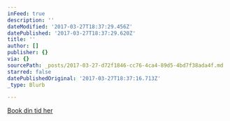 ```yaml
---
inFeed: true
description: ''
dateModified: '2017-03-27T18:37:29.456Z'
datePublished: '2017-03-27T18:37:29.620Z'
title: ''
author: []
publisher: {}
via: {}
sourcePath: _posts/2017-03-27-d72f1846-cc76-4ca4-89d5-4bd7f38ada4f.md
starred: false
datePublishedOriginal: '2017-03-27T18:37:16.713Z'
_type: Blurb

---
```

[Book din tid her][0]

[0]: https://jorgenlarsen.youcanbook.me/?noframe=true&skipHeaderFooter=true